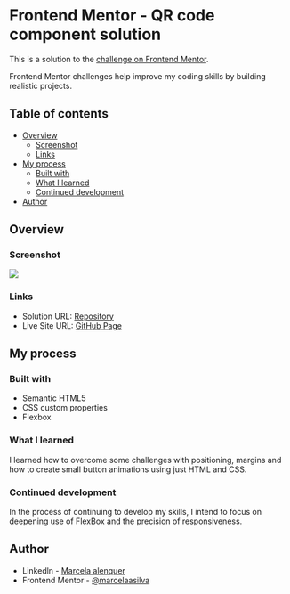 # Frontend Mentor - QR code component solution

This is a solution to the [ challenge on Frontend Mentor](https://www.frontendmentor.io/challenges/). 

Frontend Mentor challenges help improve my coding skills by building realistic projects. 

## Table of contents

- [Overview](#overview)
  - [Screenshot](#screenshot)
  - [Links](#links)
- [My process](#my-process)
  - [Built with](#built-with)
  - [What I learned](#what-i-learned)
  - [Continued development](#continued-development)
- [Author](#author)

## Overview

### Screenshot

![](/images/FireShot%20Capture%20011%20-%20Frontend%20Mentor%20-%20QR%20code%20component%20-%20127.0.0.7.png)

### Links

- Solution URL: [Repository](https://github.com/marcelaasilva/qr-code-component-main/)
- Live Site URL: [GitHub Page](https://your-live-site-url.com)

## My process

### Built with

- Semantic HTML5
- CSS custom properties
- Flexbox

### What I learned

I learned how to overcome some challenges with positioning, margins and how to create small button animations using just HTML and CSS.

### Continued development

In the process of continuing to develop my skills, I intend to focus on deepening use of FlexBox and the precision of responsiveness.

## Author

- Linkedln - [Marcela alenquer](https://www.linkedin.com/in/marcelalenquer/)
- Frontend Mentor - [@marcelaasilva](https://www.frontendmentor.io/profile/marcelaasilva)

